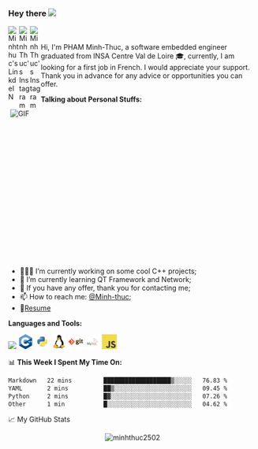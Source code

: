 ### Hey there <img src="https://media.giphy.com/media/hvRJCLFzcasrR4ia7z/giphy.gif" width="25px">
<a href="https://www.linkedin.com/in/m-pham/">
  <img align="left" alt="Minhthuc's LinkdeIN" width="22px" src="https://cdn.jsdelivr.net/npm/simple-icons@v3/icons/linkedin.svg" />
</a>

<a href="https://www.instagram.com/thuc.phamminh.9/">
  <img align="left" alt="MinhThuc's Instagram" width="22px" src="https://cdn.jsdelivr.net/npm/simple-icons@v3/icons/instagram.svg" />
</a>

<a href="https://www.facebook.com/thuc.phamminh.9/">
  <img align="left" alt="MinhThuc's Instagram" width="22px" src="https://cdn.jsdelivr.net/npm/simple-icons@v3/icons/facebook.svg" />
</a>

<br />
<br />
Hi, I'm PHAM Minh-Thuc, a software embedded engineer graduated from INSA Centre Val de Loire 🎓, currently, I am looking for a first job in French. I would appreciate your support. Thank you in advance for any advice or opportunities you can offer.

  <img align="right" alt="GIF" src="https://github.com/abhisheknaiidu/abhisheknaiidu/blob/master/code.gif?raw=true" width="500" height="320" />
  
**Talking about Personal Stuffs:**

- 👨🏽‍💻 I’m currently working on some cool C++ projects;
- 🌱 I’m currently learning QT Framework and Network; 
- 💬 If you have any offer, thank you for contacting me;
- 📫 How to reach me: [@Minh-thuc](https://www.linkedin.com/in/m-pham/);
- 📝[Resume](https://drive.google.com/file/d/1wrd7-K34a7GjO4-f9_UHLGcUxVF78UcG/view?usp=sharing)

**Languages and Tools:**  

<code><img height="30" src="https://www.clipartmax.com/png/small/240-2409409_c-programming-icon-c-programming-language-icon.png"></code>
<code><img height="30" src="https://raw.githubusercontent.com/github/explore/80688e429a7d4ef2fca1e82350fe8e3517d3494d/topics/cpp/cpp.png"></code>
<code><img height="30" src="https://raw.githubusercontent.com/github/explore/80688e429a7d4ef2fca1e82350fe8e3517d3494d/topics/python/python.png"></code>
<code><img height="30" src="https://raw.githubusercontent.com/github/explore/80688e429a7d4ef2fca1e82350fe8e3517d3494d/topics/linux/linux.png"></code>
<code><img height="30" src="https://raw.githubusercontent.com/github/explore/80688e429a7d4ef2fca1e82350fe8e3517d3494d/topics/git/git.png"></code>
<code><img height="30" src="https://raw.githubusercontent.com/github/explore/80688e429a7d4ef2fca1e82350fe8e3517d3494d/topics/mysql/mysql.png"></code>
<code><img height="30" src="https://raw.githubusercontent.com/github/explore/80688e429a7d4ef2fca1e82350fe8e3517d3494d/topics/javascript/javascript.png"></code>


📊 **This Week I Spent My Time On:**
<!--START_SECTION:waka-->
```text
Markdown   22 mins         ███████████████████▒░░░░░   76.83 % 
YAML       2 mins          ██▒░░░░░░░░░░░░░░░░░░░░░░   09.45 % 
Python     2 mins          █▓░░░░░░░░░░░░░░░░░░░░░░░   07.26 % 
Other      1 min           █░░░░░░░░░░░░░░░░░░░░░░░░   04.62 % 
```
<!--END_SECTION:waka-->

📈 My GitHub Stats

<p align="center"> <img src="https://github-readme-stats.vercel.app/api?username=minhthuc2502&show_icons=true&theme=gotham" alt="minhthuc2502" />
